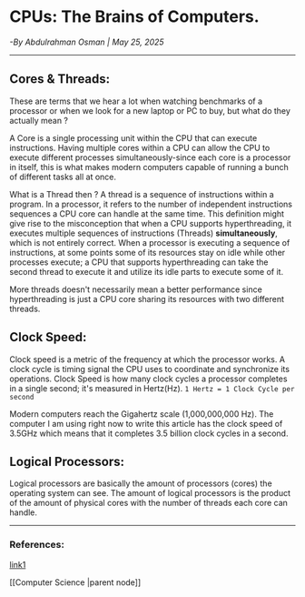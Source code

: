 # **CPUs: The Brains of Computers.**
*-By Abdulrahman Osman | May 25, 2025*

---
## Cores & Threads:
These are terms that we hear a lot when watching benchmarks of a processor or when we look for a new laptop or PC to buy, but what do they actually mean ?

A Core is a single processing unit within the CPU that can execute instructions.
Having multiple cores within a CPU can allow the CPU to execute different processes simultaneously-since each core is a processor in itself, this is what makes modern computers capable of running a bunch of different tasks all at once.

What is a Thread then ? A thread is a sequence of instructions within a program. In a processor, it refers to the number of independent instructions sequences a CPU core can handle at the same time.
This definition might give rise to the misconception that when a CPU supports hyperthreading, it executes multiple sequences of instructions (Threads) **simultaneously**, which is not entirely correct.
When a processor is executing a sequence of instructions, at some points some of its resources stay on idle while other processes execute; a CPU that supports hyperthreading can take the second thread to execute it and utilize its idle parts to execute some of it.

More threads doesn't necessarily mean a better performance since hyperthreading is just a CPU core sharing its resources with two different threads.  

## Clock Speed:
Clock speed is a metric of the frequency at which the processor works. A clock cycle is timing signal the CPU uses to coordinate and synchronize its operations.
Clock Speed is how many clock cycles a processor completes in a single second; it's measured in Hertz(Hz). 
`1 Hertz = 1 Clock Cycle per second`

Modern computers reach the Gigahertz scale (1,000,000,000 Hz). The computer I am using right now to write this article has the clock speed of 3.5GHz which means that it completes 3.5 billion clock cycles in a second.

## Logical Processors:
Logical processors are basically the amount of processors (cores) the operating system can see.
The amount of logical processors is the product of the amount of physical cores with the number of threads each core can handle.

---

### References:
[link1](https://www.cgdirector.com/cpu-cores-vs-logical-processors-threads/)


[[Computer Science |parent node]]